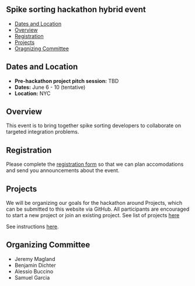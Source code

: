 ## Spike sorting hackathon hybrid event

  * [Dates and Location](#dates-and-location)
  * [Overview](#overview)
  * [Registration](#registration)
  * [Projects](#projects)
  * [Oragnizing Committee](#organizing-committee)


## Dates and Location

- **Pre-hackathon project pitch session:** TBD
- **Dates:** June 6 - 10 (tentative)
- **Location:** NYC

## Overview

This event is to bring together spike sorting developers to collaborate on targeted integration problems.

## Registration

Please complete the [registration form](https://docs.google.com/forms/d/e/1FAIpQLSeMQJ2h75_CT0rmDIcE2JEBQydY3XPhVoBPpvgxWsi4l2GqGQ/viewform?usp=sf_link) so that we can plan accomodations and send you announcements about the event.

## Projects

We will be organizing our goals for the hackathon around Projects, which can be submitted to this website via GitHub. All participants are encouraged to start a new project or join an existing project. See list of projects [here](projects/PROJECT_LIST.md)

See instructions [here](projects/README.md).

## Organizing Committee

- Jeremy Magland
- Benjamin Dichter
- Alessio Buccino
- Samuel Garcia
